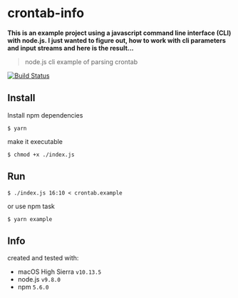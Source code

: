 # crontab-info

**This is an example project using a javascript command line interface (CLI) with node.js. I just wanted to figure out, how to work with cli parameters and input streams and here is the result...**

> node.js cli example of parsing crontab

[![Build Status](https://travis-ci.org/dominickolbe/crontab-info.svg?branch=master)](https://travis-ci.org/dominickolbe/crontab-info)

## Install

Install npm dependencies
```
$ yarn
```

make it executable
```
$ chmod +x ./index.js
```

## Run

```
$ ./index.js 16:10 < crontab.example
```

or use npm task

```
$ yarn example
```

## Info
created and tested with:

* macOS High Sierra ```v10.13.5```
* node.js ```v9.8.0```
* npm ```5.6.0```
